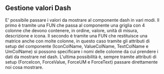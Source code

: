 ## Gestione valori Dash
E' possibile passare i valori da mostrare al componente dash in vari modi.
Il primo è tramite una FUN che passa al componente una griglia con 4 colonne che devono contenere, in ordine, valore, unità di misura, descrizione e icona.
Il secondo è tramite una FUN che restituisce una matrice anche con molte colonne, in questo caso tramite gli attributi di setup del componente (IconColName, ValueColName, TextColName e UmColName) si possono specificare i nomi delle colonne da cui prendere i dati da mostrare nel dash.
L'ultima possibilità è, sempre tramite attributi di setup (ForceIcon, ForceValue, ForceUM e ForceText) passare direttamente noi cosa mostrare.
